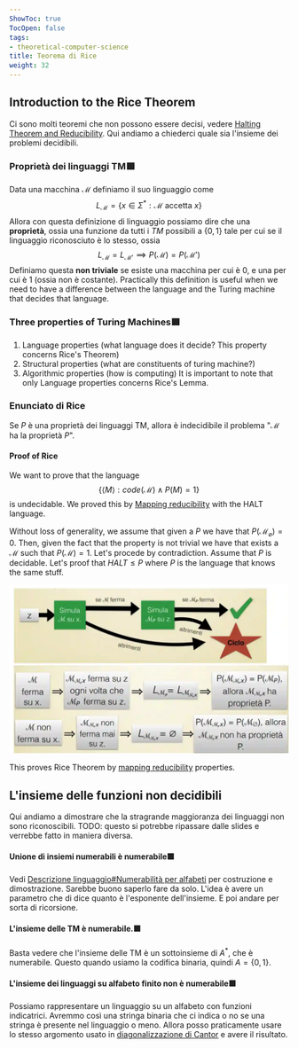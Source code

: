 ```yaml
---
ShowToc: true
TocOpen: false
tags:
- theoretical-computer-science
title: Teorema di Rice
weight: 32
---
```


## Introduction to the Rice Theorem
Ci sono molti teoremi che non possono essere decisi, vedere [Halting Theorem and Reducibility](./halting-theorem-and-reducibility).
Qui andiamo a chiederci quale sia l'insieme dei problemi decidibili.

### Proprietà dei linguaggi TM🟩
Data una macchina $\mathcal{M}$ definiamo il suo linguaggio come
$$
L_{\mathcal{M}} = \left\{ x \in \Sigma^{*}: \mathcal{M} \text{ accetta } x \right\} 
$$
Allora con questa definizione di linguaggio possiamo dire che una **proprietà**, ossia una funzione da tutti i $TM$ possibili a  $\left\{ 0, 1 \right\}$ tale per cui se il linguaggio riconosciuto è lo stesso, ossia 
$$
L_{\mathcal{M}} = L_{\mathcal{M}'} \implies P(\mathcal{M}) = P(\mathcal{M}')
$$
Definiamo questa **non triviale** se esiste una macchina per cui è 0, e una per cui è 1 (ossia non è costante).
Practically this definition is useful when we need to have a difference between the language and the Turing machine that decides that language.

### Three properties of Turing Machines🟩
1. Language properties (what language does it decide? This property concerns Rice's Theorem)
2. Structural properties (what are constituents of turing machine?)
3. Algorithmic properties (how is computing)
It is important to note that only Language properties concerns Rice's Lemma.

### Enunciato di Rice
Se $P$ è una proprietà dei linguaggi TM, allora è indecidibile il problema "$\mathcal{M}$ ha la proprietà $P$".

#### Proof of Rice
We want to prove that the language 
$$
\left\{ \langle M \rangle : code(\mathcal{M}) \land P(M) = 1 \right\} 
$$
is undecidable.
We proved this by [Mapping reducibility](./halting-theorem-and-reducibility) with the HALT language.


Without loss of generality, we assume that given a $P$ we have that $P(\mathcal{M}_{\varnothing}) = 0$. Then, given the fact that the property is not trivial we have that exists a $\mathcal{M}$ such that $P(\mathcal{M}) = 1$. 
Let's procede by contradiction. Assume that $P$ is decidable.
Let's proof that $HALT \leq P$ where $P$ is the language that knows the same stuff.

![Teorema di Rice-20240313115713766](./static/images/teorema-di-rice-20240313115713766.png)

This proves Rice Theorem by [mapping reducibility](./halting-theorem-and-reducibility#mapping-reducibility) properties.



## L'insieme delle funzioni non decidibili
Qui andiamo a dimostrare che la stragrande maggioranza dei linguaggi non sono riconoscibili.
TODO: questo si potrebbe ripassare dalle slides e verrebbe fatto in maniera diversa.

#### Unione di insiemi numerabili è numerabile🟩
Vedi [Descrizione linguaggio#Numerabilità per alfabeti](./descrizione-linguaggio#numerabilità-per-alfabeti) per costruzione e dimostrazione. Sarebbe buono saperlo fare da solo.
L'idea è avere un parametro che di dice quanto è l'esponente dell'insieme. E poi andare per sorta di ricorsione.
#### L'insieme delle TM è numerabile.🟩
Basta vedere che l'insieme delle TM è un sottoinsieme di $A^{*}$, che è numerabile. Questo quando usiamo la codifica binaria, quindi $A = \left\{ 0, 1 \right\}$.
#### L'insieme dei linguaggi su alfabeto finito non è numerabile🟩

Possiamo rappresentare un linguaggio su un alfabeto con funzioni indicatrici. Avremmo così una stringa binaria che ci indica o no se una stringa è presente nel linguaggio o meno.
Allora posso praticamente usare lo stesso argomento usato in [diagonalizzazione di Cantor](./relazioni-fra-insiemi#dimostrazione-con-tabella) e avere il risultato.
